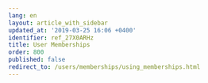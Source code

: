 ```yaml
---
lang: en
layout: article_with_sidebar
updated_at: '2019-03-25 16:06 +0400'
identifier: ref_27X0ARHz
title: User Memberships
order: 800
published: false
redirect_to: /users/memberships/using_memberships.html
---
```

